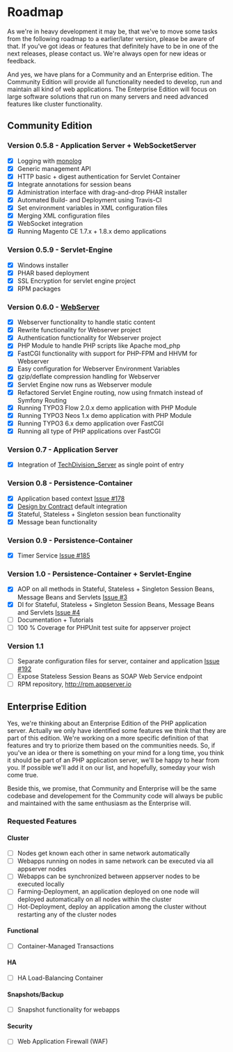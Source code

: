 # Roadmap

As we're in heavy development it may be, that we've to move some tasks from the following roadmap to a earlier/later version, please 
be aware of that. If you've got ideas or features that definitely have to be in one of the next releases, please contact us. We're 
always open for new ideas or feedback.

And yes, we have plans for a Community and an Enterprise edition. The Community Edition will provide all functionality needed to develop, 
run and maintain all kind of web applications. The Enterprise Edition will focus on large software solutions that run on many servers and 
need advanced features like cluster functionality.

## Community Edition

### Version 0.5.8 - Application Server + WebSocketServer
- [x] Logging with [monolog](https://github.com/Seldaek/monolog>)
- [x] Generic management API
- [x] HTTP basic + digest authentication for Servlet Container
- [x] Integrate annotations for session beans
- [x] Administration interface with drag-and-drop PHAR installer
- [x] Automated Build- and Deployment using Travis-CI
- [x] Set environment variables in XML configuration files
- [x] Merging XML configuration files
- [x] WebSocket integration
- [x] Running Magento CE 1.7.x + 1.8.x demo applications

### Version 0.5.9 - Servlet-Engine
- [x] Windows installer
- [x] PHAR based deployment
- [x] SSL Encryption for servlet engine project
- [x] RPM packages

### Version 0.6.0 - [WebServer](https://github.com/techdivision/TechDivision_WebServer)
- [x] Webserver functionality to handle static content
- [x] Rewrite functionality for Webserver project
- [x] Authentication functionality for Webserver project
- [x] PHP Module to handle PHP scripts like Apache mod_php
- [x] FastCGI functionality with support for PHP-FPM and HHVM for Webserver
- [x] Easy configuration for Webserver Environment Variables
- [x] gzip/deflate compression handling for Webserver
- [x] Servlet Engine now runs as Webserver module
- [x] Refactored Servlet Engine routing, now using fnmatch instead of Symfony Routing
- [x] Running TYPO3 Flow 2.0.x demo application with PHP Module
- [x] Running TYPO3 Neos 1.x demo application with PHP Module
- [x] Running TYPO3 6.x demo application over FastCGI
- [x] Running all type of PHP applications over FastCGI

### Version 0.7 - Application Server
- [x] Integration of [TechDivision_Server](https://github.com/techdivision/TechDivision_Server) as single point of entry

### Version 0.8 - Persistence-Container
- [x] Application based context [Issue #178](https://github.com/appserver-io/appserver/issues/178)
- [x] [Design by Contract](https://github.com/wick-ed/php-by-contract) default integration
- [x] Stateful, Stateless + Singleton session bean functionality
- [x] Message bean functionality

### Version 0.9 - Persistence-Container
- [x] Timer Service [Issue #185](https://github.com/appserver-io/appserver/issues/185)

### Version 1.0 - Persistence-Container + Servlet-Engine
- [x] AOP on all methods in Stateful, Stateless + Singleton Session Beans, Message Beans and Servlets [Issue #3](https://github.com/appserver-io/appserver/issues/3)
- [x] DI for Stateful, Stateless + Singleton Session Beans, Message Beans and Servlets [Issue #4](https://github.com/appserver-io/appserver/issues/4)
- [ ] Documentation + Tutorials
- [ ] 100 % Coverage for PHPUnit test suite for appserver project

### Version 1.1

- [ ] Separate configuration files for server, container and application [Issue #192](https://github.com/appserver-io/appserver/issues/192)
- [ ] Expose Stateless Session Beans as SOAP Web Service endpoint
- [ ] RPM repository, http://rpm.appserver.io

## Enterprise Edition

Yes, we're thinking about an Enterprise Edition of the PHP application server. Actually we only have identified some features we think
that they are part of this edition. We're working on a more specific definition of that features and try to priorize them based on the
communities needs. So, if you've an idea or there is something on your mind for a long time, you think it should be part of an PHP 
application server, we'll be happy to hear from you. If possible we'll add it on our list, and hopefully, someday your wish come true.

Beside this, we promise, that Community and Enterprise will be the same codebase and developement for the Community code will always be 
public and maintained with the same enthusiasm as the Enterprise will.

### Requested Features

#### Cluster

- [ ] Nodes get known each other in same network automatically
- [ ] Webapps running on nodes in same network can be executed via all appserver nodes
- [ ] Webapps can be synchronized between appserver nodes to be executed locally
- [ ] Farming-Deployment, an application deployed on one node will deployed automatically on all nodes within the cluster
- [ ] Hot-Deployment, deploy an application among the cluster without restarting any of the cluster nodes

#### Functional

- [ ] Container-Managed Transactions

#### HA

- [ ] HA Load-Balancing Container

#### Snapshots/Backup

- [ ] Snapshot functionality for webapps

#### Security

- [ ] Web Application Firewall (WAF)
